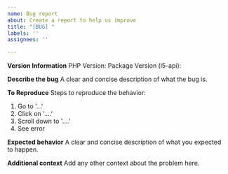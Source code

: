 ```yaml
---
name: Bug report
about: Create a report to help us improve
title: "[BUG] "
labels: ''
assignees: ''

---
```


**Version Information**
PHP Version: 
Package Version (l5-api): 

**Describe the bug**
A clear and concise description of what the bug is.

**To Reproduce**
Steps to reproduce the behavior:
1. Go to '...'
2. Click on '....'
3. Scroll down to '....'
4. See error

**Expected behavior**
A clear and concise description of what you expected to happen.

**Additional context**
Add any other context about the problem here.

